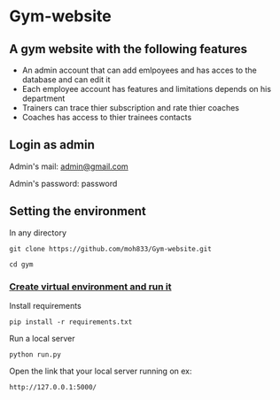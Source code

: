 # Gym-website

## A gym website with the following features

* An admin account that can add emlpoyees and has acces to the database and can edit it
* Each employee account has features and limitations depends on his department
* Trainers can trace thier subscription and rate thier coaches
* Coaches has access to thier trainees contacts

## Login as admin

Admin's mail: admin@gmail.com

Admin's password: password

## Setting the environment

In any directory

```
git clone https://github.com/moh833/Gym-website.git

cd gym
```

### [Create virtual environment and run it](https://www.geeksforgeeks.org/creating-python-virtual-environment-windows-linux/)

Install requirements

```
pip install -r requirements.txt
```

Run a local server

```
python run.py
```

Open the link that your local server running on ex:

```
http://127.0.0.1:5000/
```
